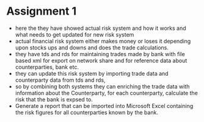 # Assignment 1
- here the they have showed actual risk system and how it works and what needs to get updated for new risk system
- actual financial risk system either makes money or loses it depending upon stocks ups and downs and does the trade calculations.
- they have tds and rds for maintaining trades made by bank with file based xml for export on network share and for reference data about counterparties, bank etc.
- they can update this risk system by importing trade data and counterparty data from tds and rds, 
- so by combining both systems they can enriching the trade data with information about the Counterparty, for each counterparty, calculate the risk that the bank is expsed to. 
- Generate a report that can be imported into Microsoft Excel containing the risk figures for all counterparties known by the bank.
